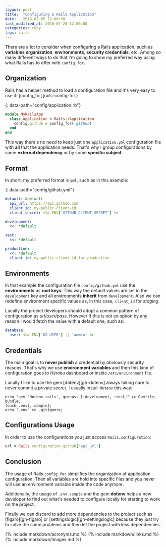```yaml
---
layout: post
title:  "Configuring a Rails Application"
date:   2016-07-05 12:00:00
last_modified_at: 2016-07-25 12:00:00
categories: ruby
tags: rails
---
```


There are a lot to consider when configuring a Rails application, such as **variables organization**, **environments**, **security credentials**, etc. Among so many different ways to do that I'm going to show my preferred way using what Rails has to offer with `config_for`.

## Organization

Rails has a helper method to load a configuration file and it's very easy to use it: [config_for][rails-config-for]:

{: data-path="config/application.rb"}
```ruby
module MyRailsApp
  class Application < Rails::Application
    config.github = config_for(:github)
  end
end
```

This way there's no need to keep just one `application.yml` configuration file with **all** that the application needs. That's why I group configurations by some **external dependency** or by some **specific subject**.

## Format

In short, my preferred format is `yml`, such as in this example:

{: data-path="config/github.yml"}
```yml
default: &default
  api_url: https://api.github.com
  client_id: my-public-client-id
  client_secret: <%= ENV['GITHUB_CLIENT_SECRET'] %>

development:
  <<: *default

test:
  <<: *default

production:
  <<: *default
  client_id: my-public-client-id-for-production
```

## Environments

In that example the configuration file `config/github.yml` use the **environments** as **root keys**. This way the default values are set in the `development` key and all environments **inherit** from `development`. Also we can redefine environment specific values as, in this case, `client_id` for *staging*.

Locally the project developers should adopt a common pattern of configuration as *url/user/pass*. However if this is not an option by any reason I would fetch the value with a default one, such as:

```yml
database:
  user: <%= ENV['DB_USER'] || 'admin' %>
```

## Credentials

The main goal is to **never publish** a credential by obviously security reasons. That's why we use **environment variables** and then this kind of configuration goes to *Heroku* dashboard or inside `/etc/environment` file.

Locally I like to use the gem [dotenv][gh-dotenv] always taking care to never commit a private secret. I usually install `dotenv` this way:

```shell
echo "gem 'dotenv-rails', groups: [:development, :test]" >> Gemfile;
bundle;
touch .env{,.sample};
echo ".env" >> .gitignore;
```

## Configurations Usage

In order to use the configurations you just access `Rails.configuration`:

```ruby
url = Rails.configuration.github['api_url']
```

## Conclusion

The usage of Rails `config_for` simplifies the organization of application configuration. Then all variables are hold into specific files and you never will use an environment variable inside the code anymore.

Additionally, the usage of `.env.sample` and the gem **dotenv** helps a new developer to find out what's needed to configure locally for starting to work on the project.

Finally we can discard to add more dependencies to the project such as [figaro][gh-figaro] or [settingslogic][gh-settingslogic] because they just try to solve the same problems and then let the project with less dependencies.

{% include markdown/acronyms.md %}
{% include markdown/links.md %}
{% include markdown/images.md %}
